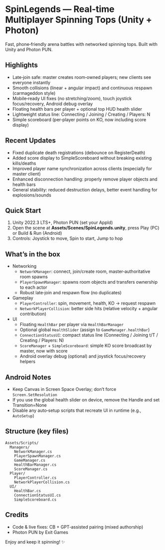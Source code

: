 # SpinLegends — Real‑time Multiplayer Spinning Tops (Unity + Photon)

Fast, phone‑friendly arena battles with networked spinning tops. Built with Unity and Photon PUN.

## Highlights
- Late‑join safe: master creates room‑owned players; new clients see everyone instantly
- Smooth collisions (linear + angular impact) and continuous respawn (carmageddon style)
- Mobile‑ready UI fixes (no stretching/zoom), touch joystick focus/recovery, Android debug overlay
- Floating health bars per player + optional top HUD health slider
- Lightweight status line: Connecting / Joining / Creating / Players: N
- Simple scoreboard (per‑player points on KO, now including score display)

## Recent Updates
- Fixed duplicate death registrations (debounce on RegisterDeath)
- Added score display to SimpleScoreboard without breaking existing kills/deaths
- Improved player name synchronization across clients (especially for master client)
- Enhanced disconnection handling: properly remove player objects and health bars
- General stability: reduced destruction delays, better event handling for explosions/sounds

## Quick Start
1) Unity 2022.3 LTS+, Photon PUN (set your AppId)
2) Open the scene at **Assets/Scenes/SpinLegends.unity**, press Play (PC) or Build & Run (Android)
3) Controls: Joystick to move, Spin to start, Jump to hop

## What’s in the box
- Networking
  - `NetworkManager`: connect, join/create room, master‑authoritative room spawns
  - `PlayerSpawnManager`: spawns room objects and transfers ownership to each actor
  - Robust late‑join and respawn flow (no duplicates)
- Gameplay
  - `PlayerController`: spin, movement, health, KO → request respawn
  - `NetworkPlayerCollision`: better side hits (relative velocity + angular contribution)
- UI
  - Floating `HealthBar` per player via `HealthBarManager`
  - Optional global `HealthSlider` (assign to `GameManager.healthBar`)
  - `ConnectionStatusUI`: compact status line (Connecting / Joining t/T / Creating / Players: N)
  - `ScoreManager` + `SimpleScoreboard`: simple KO score broadcast by master, now with score
  - Android overlay debug (optional) and joystick focus/recovery helpers

## Android Notes
- Keep Canvas in Screen Space Overlay; don’t force `Screen.SetResolution`
- If you use the global health slider on device, remove the Handle and set Transition=None
- Disable any auto‑setup scripts that recreate UI in runtime (e.g., `AutoSetup`)

## Structure (key files)
```
Assets/Scripts/
  Managers/
    NetworkManager.cs
    PlayerSpawnManager.cs
    GameManager.cs
    HealthBarManager.cs
    ScoreManager.cs
  Player/
    PlayerController.cs
    NetworkPlayerCollision.cs
  UI/
    HealthBar.cs
    ConnectionStatusUI.cs
    SimpleScoreboard.cs
```

## Credits
- Code & live fixes: CB + GPT‑assisted pairing (mixed authorship)
- Photon PUN by Exit Games

Enjoy and keep it spinning! ✨
